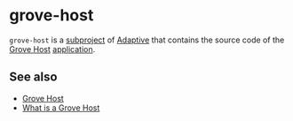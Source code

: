 # grove-host

`grove-host` is a [subproject](def://) of [Adaptive](def://) that contains the source code of the [Grove Host](def://)
[application](def://).

## See also

- [Grove Host](def://)
- [What is a Grove Host](guide://)